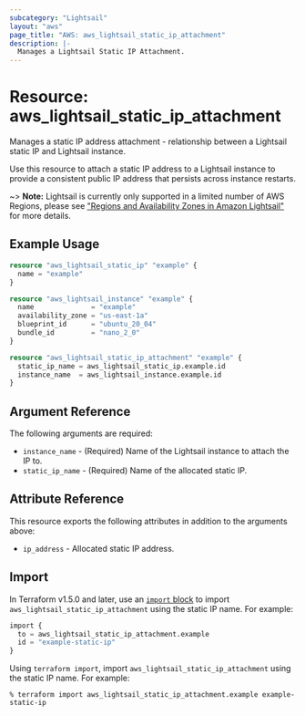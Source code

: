 ```yaml
---
subcategory: "Lightsail"
layout: "aws"
page_title: "AWS: aws_lightsail_static_ip_attachment"
description: |-
  Manages a Lightsail Static IP Attachment.
---
```


# Resource: aws_lightsail_static_ip_attachment

Manages a static IP address attachment - relationship between a Lightsail static IP and Lightsail instance.

Use this resource to attach a static IP address to a Lightsail instance to provide a consistent public IP address that persists across instance restarts.

~> **Note:** Lightsail is currently only supported in a limited number of AWS Regions, please see ["Regions and Availability Zones in Amazon Lightsail"](https://lightsail.aws.amazon.com/ls/docs/overview/article/understanding-regions-and-availability-zones-in-amazon-lightsail) for more details.

## Example Usage

```terraform
resource "aws_lightsail_static_ip" "example" {
  name = "example"
}

resource "aws_lightsail_instance" "example" {
  name              = "example"
  availability_zone = "us-east-1a"
  blueprint_id      = "ubuntu_20_04"
  bundle_id         = "nano_2_0"
}

resource "aws_lightsail_static_ip_attachment" "example" {
  static_ip_name = aws_lightsail_static_ip.example.id
  instance_name  = aws_lightsail_instance.example.id
}
```

## Argument Reference

The following arguments are required:

* `instance_name` - (Required) Name of the Lightsail instance to attach the IP to.
* `static_ip_name` - (Required) Name of the allocated static IP.

## Attribute Reference

This resource exports the following attributes in addition to the arguments above:

* `ip_address` - Allocated static IP address.

## Import

In Terraform v1.5.0 and later, use an [`import` block](https://developer.hashicorp.com/terraform/language/import) to import `aws_lightsail_static_ip_attachment` using the static IP name. For example:

```terraform
import {
  to = aws_lightsail_static_ip_attachment.example
  id = "example-static-ip"
}
```

Using `terraform import`, import `aws_lightsail_static_ip_attachment` using the static IP name. For example:

```console
% terraform import aws_lightsail_static_ip_attachment.example example-static-ip
```
